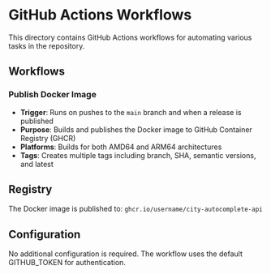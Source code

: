 # GitHub Actions Workflows

This directory contains GitHub Actions workflows for automating various tasks in the repository.

## Workflows

### Publish Docker Image
- **Trigger**: Runs on pushes to the `main` branch and when a release is published
- **Purpose**: Builds and publishes the Docker image to GitHub Container Registry (GHCR)
- **Platforms**: Builds for both AMD64 and ARM64 architectures
- **Tags**: Creates multiple tags including branch, SHA, semantic versions, and latest

## Registry

The Docker image is published to: `ghcr.io/username/city-autocomplete-api`

## Configuration

No additional configuration is required. The workflow uses the default GITHUB_TOKEN for authentication.